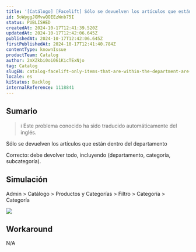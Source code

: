 ```yaml
---
title: '[Catálogo] [Facelift] Sólo se devuelven los artículos que están dentro del departamento'
id: 5oWpggJGMvwQOEEzWnb75I
status: PUBLISHED
createdAt: 2024-10-17T12:41:39.520Z
updatedAt: 2024-10-17T12:42:06.645Z
publishedAt: 2024-10-17T12:42:06.645Z
firstPublishedAt: 2024-10-17T12:41:40.784Z
contentType: knownIssue
productTeam: Catalog
author: 2mXZkbi0oi061KicTExNjo
tag: Catalog
slugEN: catalog-facelift-only-items-that-are-within-the-department-are-being-returned
locale: es
kiStatus: Backlog
internalReference: 1118841
---
```


## Sumario

>ℹ️ Este problema conocido ha sido traducido automáticamente del inglés.


Sólo se devuelven los artículos que están dentro del departamento

Correcto: debe devolver todo, incluyendo (departamento, categoría, subcategoría).


##

## Simulación



Admin > Catálogo > Productos y Categorías > Filtro > Categoría > Categoría

 ![](https://vtexhelp.zendesk.com/attachments/token/ZOXAIFwVnbl56yduHjYVrjfUM/?name=image.png)


##

## Workaround


N/A





